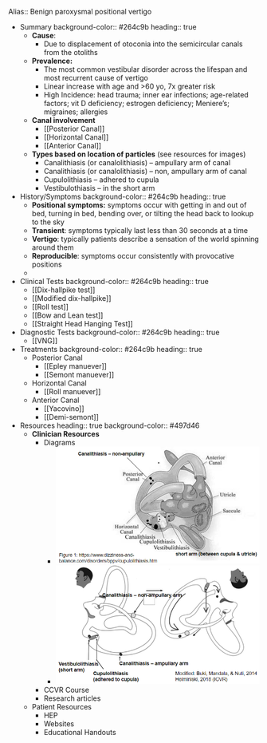 Alias:: Benign paroxysmal positional vertigo

- Summary
  background-color:: #264c9b
  heading:: true
	- **Cause**:
		- Due to displacement of otoconia into the semicircular canals from the otoliths
	- **Prevalence:**
		- The most common vestibular disorder across the lifespan and most recurrent cause of vertigo
		- Linear increase with age and >60 yo, 7x greater risk
		- High Incidence: head trauma; inner ear infections; age-related factors; vit D deficiency; estrogen deficiency; Meniere’s; migraines; allergies
	- **Canal involvement**
		- [[Posterior Canal]]
		- [[Horizontal Canal]]
		- [[Anterior Canal]]
	- **Types based on location of particles** (see resources for images)
		- Canalithiasis (or canalolithiasis) – ampullary arm of canal
		- Canalithiasis (or canalolithiasis) – non, ampullary arm of canal
		- Cupulolithiasis – adhered to cupula
		- Vestibulothiasis – in the short arm
- History/Symptoms
  background-color:: #264c9b
  heading:: true
	- **Positional symptoms:** symptoms occur with getting in and out of bed, turning in bed, bending over, or tilting the head back to lookup to the sky
	- **Transient**: symptoms typically last less than 30 seconds at a time
	- **Vertigo**: typically patients describe a sensation of the world spinning around them
	- **Reproducible**: symptoms occur consistently with provocative positions
	-
- Clinical Tests
  background-color:: #264c9b
  heading:: true
	- [[Dix-hallpike test]]
	- [[Modified dix-hallpike]]
	- [[Roll test]]
	- [[Bow and Lean test]]
	- [[Straight Head Hanging Test]]
- Diagnostic Tests
  background-color:: #264c9b
  heading:: true
	- [[VNG]]
- Treatments
  background-color:: #264c9b
  heading:: true
	- Posterior Canal
		- [[Epley manuever]]
		- [[Semont manuever]]
	- Horizontal Canal
		- [[Roll manuever]]
	- Anterior Canal
		- [[Yacovino]]
		- [[Demi-semont]]
- Resources
  heading:: true
  background-color:: #497d46
	- **Clinician Resources**
		- Diagrams
			- ![image.png](../assets/image_1639605844674_0.png)
			- ![image.png](../assets/image_1639605963053_0.png)
		- CCVR Course
		- Research articles
	- Patient Resources
		- HEP
		- Websites
		- Educational Handouts